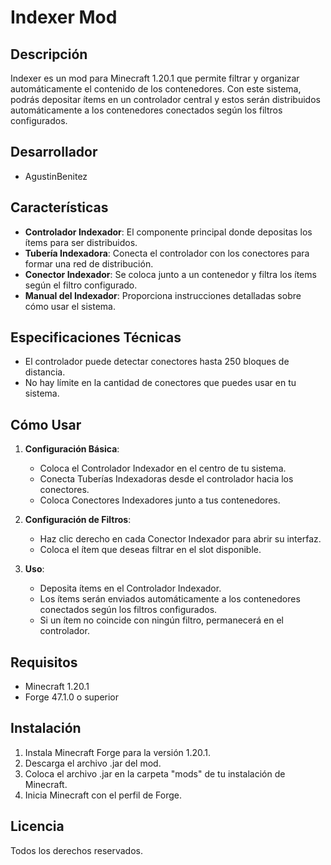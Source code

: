 # Indexer Mod

## Descripción
Indexer es un mod para Minecraft 1.20.1 que permite filtrar y organizar automáticamente el contenido de los contenedores. Con este sistema, podrás depositar ítems en un controlador central y estos serán distribuidos automáticamente a los contenedores conectados según los filtros configurados.

## Desarrollador
- AgustinBenitez

## Características
- **Controlador Indexador**: El componente principal donde depositas los ítems para ser distribuidos.
- **Tubería Indexadora**: Conecta el controlador con los conectores para formar una red de distribución.
- **Conector Indexador**: Se coloca junto a un contenedor y filtra los ítems según el filtro configurado.
- **Manual del Indexador**: Proporciona instrucciones detalladas sobre cómo usar el sistema.

## Especificaciones Técnicas
- El controlador puede detectar conectores hasta 250 bloques de distancia.
- No hay límite en la cantidad de conectores que puedes usar en tu sistema.

## Cómo Usar

1. **Configuración Básica**:
   - Coloca el Controlador Indexador en el centro de tu sistema.
   - Conecta Tuberías Indexadoras desde el controlador hacia los conectores.
   - Coloca Conectores Indexadores junto a tus contenedores.

2. **Configuración de Filtros**:
   - Haz clic derecho en cada Conector Indexador para abrir su interfaz.
   - Coloca el ítem que deseas filtrar en el slot disponible.

3. **Uso**:
   - Deposita ítems en el Controlador Indexador.
   - Los ítems serán enviados automáticamente a los contenedores conectados según los filtros configurados.
   - Si un ítem no coincide con ningún filtro, permanecerá en el controlador.

## Requisitos
- Minecraft 1.20.1
- Forge 47.1.0 o superior

## Instalación
1. Instala Minecraft Forge para la versión 1.20.1.
2. Descarga el archivo .jar del mod.
3. Coloca el archivo .jar en la carpeta "mods" de tu instalación de Minecraft.
4. Inicia Minecraft con el perfil de Forge.

## Licencia
Todos los derechos reservados.